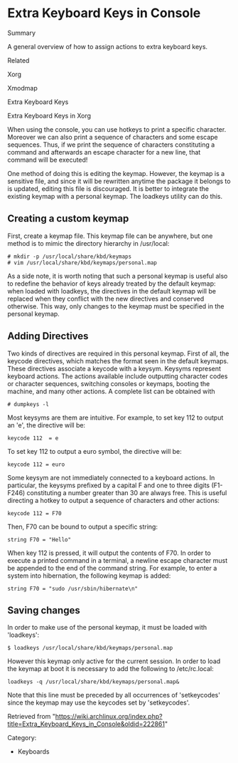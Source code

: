 Extra Keyboard Keys in Console
==============================

Summary

A general overview of how to assign actions to extra keyboard keys.

Related

Xorg

Xmodmap

Extra Keyboard Keys

Extra Keyboard Keys in Xorg

When using the console, you can use hotkeys to print a specific
character. Moreover we can also print a sequence of characters and some
escape sequences. Thus, if we print the sequence of characters
constituting a command and afterwards an escape character for a new
line, that command will be executed!

One method of doing this is editing the keymap. However, the keymap is a
sensitive file, and since it will be rewritten anytime the package it
belongs to is updated, editing this file is discouraged. It is better to
integrate the existing keymap with a personal keymap. The loadkeys
utility can do this.

Creating a custom keymap
------------------------

First, create a keymap file. This keymap file can be anywhere, but one
method is to mimic the directory hierarchy in /usr/local:

    # mkdir -p /usr/local/share/kbd/keymaps
    # vim /usr/local/share/kbd/keymaps/personal.map

As a side note, it is worth noting that such a personal keymap is useful
also to redefine the behavior of keys already treated by the default
keymap: when loaded with loadkeys, the directives in the default keymap
will be replaced when they conflict with the new directives and
conserved otherwise. This way, only changes to the keymap must be
specified in the personal keymap.

Adding Directives
-----------------

Two kinds of directives are required in this personal keymap. First of
all, the keycode directives, which matches the format seen in the
default keymaps. These directives associate a keycode with a keysym.
Keysyms represent keyboard actions. The actions available include
outputting character codes or character sequences, switching consoles or
keymaps, booting the machine, and many other actions. A complete list
can be obtained with

    # dumpkeys -l

Most keysyms are them are intuitive. For example, to set key 112 to
output an 'e', the directive will be:

    keycode 112  = e

To set key 112 to output a euro symbol, the directive will be:

    keycode 112 = euro

Some keysym are not immediately connected to a keyboard actions. In
particular, the keysyms prefixed by a capital F and one to three digits
(F1-F246) constituting a number greater than 30 are always free. This is
useful directing a hotkey to output a sequence of characters and other
actions:

    keycode 112 = F70

Then, F70 can be bound to output a specific string:

    string F70 = "Hello"

When key 112 is pressed, it will output the contents of F70. In order to
execute a printed command in a terminal, a newline escape character must
be appended to the end of the command string. For example, to enter a
system into hibernation, the following keymap is added:

    string F70 = "sudo /usr/sbin/hibernate\n"

Saving changes
--------------

In order to make use of the personal keymap, it must be loaded with
'loadkeys':

    $ loadkeys /usr/local/share/kbd/keymaps/personal.map

However this keymap only active for the current session. In order to
load the keymap at boot it is necessary to add the following to
/etc/rc.local:

    loadkeys -q /usr/local/share/kbd/keymaps/personal.map&

Note that this line must be preceded by all occurrences of 'setkeycodes'
since the keymap may use the keycodes set by 'setkeycodes'.

Retrieved from
"https://wiki.archlinux.org/index.php?title=Extra_Keyboard_Keys_in_Console&oldid=222861"

Category:

-   Keyboards
